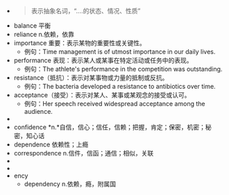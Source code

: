 - >表示抽象名词，“....的状态、情况、性质”
- balance 平衡
- reliance n.依赖，依靠
- importance 重要：表示某物的重要性或关键性。
	- 例句：Time management is of utmost importance in our daily lives.
- performance 表现：表示某人或某事在特定活动或任务中的表现。
	- 例句：The athlete's performance in the competition was outstanding.
- resistance（抵抗）：表示对某事物或力量的抵制或反抗。
	- 例句：The bacteria developed a resistance to antibiotics over time.
- acceptance（接受）：表示对某人、某事或某观念的接受或认可。
	- 例句：Her speech received widespread acceptance among the audience.
-
- confidence *n.*自信，信心；信任，信赖；把握，肯定；保密，机密；秘密，知心话
- dependence 依赖性；上瘾
- correspondence n.信件，信函；通信；相似，关联
-
-
- ency
	- dependency n.依赖，瘾，附属国